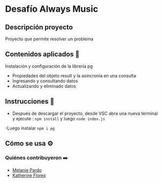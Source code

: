 #  Desafío Always Music

## Descripción proyecto
Proyecto que permite resolver un problema 
## Contenidos aplicados 📖

Instalación y configuración de la librería pg
- Propiedades del objeto result y la asincronía en una consulta
- Ingresando y consultando datos
- Actualizando y eliminado datos

## Instrucciones 📌
- Después de descargar el proyecto, desde VSC abra una nueva terminal y ejecute : `npm install` y luego
`node index.js`

-Luego instalar `npm i pg`

 
## Cómo se usa ⚙️

  
### Quiénes contribuyeron ✒️
+ [Melanie Pardo](https://github.com/melaniepardo)
+ [Katherine Flores](https://github.com/kalvaradof)
